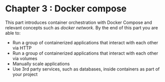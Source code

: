 # Chapter 3 : Docker compose

This part introduces container orchestration with Docker Compose and relevant concepts such as *docker network*. By the end of this part you are able to:

* Run a group of containerized applications that interact with each other via HTTP
* Run a group of containerized applications that interact with each other via volumes
* Manually scale applications
* Use 3rd party services, such as databases, inside containers as part of your project